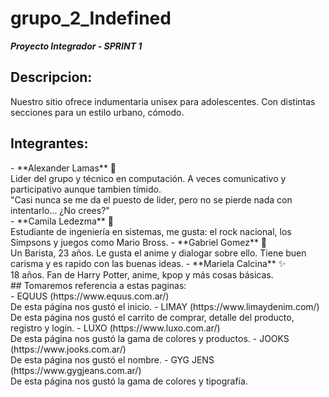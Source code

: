 # grupo_2_Indefined
**_Proyecto Integrador - SPRINT 1_**

## Descripcion: 
Nuestro sitio ofrece indumentaria unisex para adolescentes. Con distintas secciones para un estilo urbano, cómodo.

## Integrantes: 
<!-->
- **Alexander Lamas** 🔎 <br>
Lider del grupo y técnico en computación. A veces comunicativo y participativo aunque tambien tímido.<br> "Casi nunca se me da el puesto de lider, pero no se pierde nada con intentarlo... ¿No crees?"<br>
- **Camila Ledezma** 🌵 <br>
Estudiante de ingeniería en sistemas, me gusta: el rock nacional, los Simpsons y juegos como Mario Bross.
- **Gabriel Gomez** 🐣 <br>
Un Barista, 23 años. Le gusta el anime y dialogar sobre ello. Tiene buen carisma y es rapido con las buenas ideas.
- **Mariela Calcina** ✨ <br>
18 años. Fan de Harry Potter, anime, kpop y más cosas básicas.<br>

## Tomaremos referencia a estas paginas:<br>
- EQUUS (https://www.equus.com.ar/) <br>
De esta página nos gustó el inicio.
- LIMAY (https://www.limaydenim.com/) <br>
De esta página nos gustó el carrito de comprar, detalle del producto, registro y login.
- LUXO (https://www.luxo.com.ar/) <br>
De esta página nos gustó la gama de colores y productos.
- JOOKS (https://www.jooks.com.ar/) <br>
De esta página nos gustó el nombre.
- GYG JENS (https://www.gygjeans.com.ar/) <br>
De esta página nos gustó la gama de colores y tipografía.